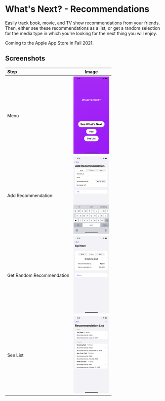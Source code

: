 # What's Next? - Recommendations

Easily track book, movie, and TV show recommendations from your friends. Then, either
see these recommendations as a list, or get a random selection for the media type in which 
you're looking for the next thing you will enjoy.

Coming to the Apple App Store in Fall 2021.

## Screenshots

| Step | Image |
| :-------- | ----- |
| Menu | <img src="What's%20Next/screenshots/en/iPhone%2012%20Pro%20Max-4MainMenu.png" height=250/> |
| Add Recommendation | <img src="What's%20Next/screenshots/en/iPhone%2012%20Pro%20Max-2AddRecommendation.png" height=250/> |
| Get Random Recommendation | <img src="What's%20Next/screenshots/en/iPhone%2012%20Pro%20Max-1Recommendation.png" height=250/> |
| See List | <img src="What's%20Next/screenshots/en/iPhone%2012%20Pro%20Max-3List.png" height=250/> |
